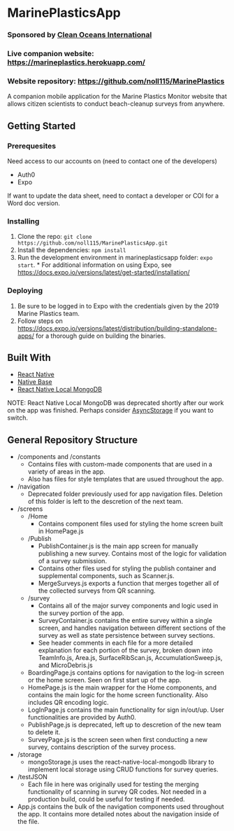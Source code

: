   # MarinePlasticsApp
  ### Sponsored by [Clean Oceans International](https://cleanoceansinternational.org/)
  ### Live companion website: https://marineplastics.herokuapp.com/
  ### Website repository: https://github.com/noll115/MarinePlastics

  A companion mobile application for the Marine Plastics Monitor website that allows citizen scientists to conduct beach-cleanup surveys from anywhere.
  
   ## Getting Started

  ### Prerequesites
  Need access to our accounts on (need to contact one of the developers)
  * Auth0
  * Expo

  If want to update the data sheet, need to contact a developer or COI for a Word doc version.

  ### Installing
  1. Clone the repo: `git clone https://github.com/noll115/MarinePlasticsApp.git`
  2. Install the dependencies: `npm install`
  3. Run the development environment in marineplasticsapp folder: `expo start`.
    * For additional information on using Expo, see https://docs.expo.io/versions/latest/get-started/installation/
  
  ### Deploying
  1. Be sure to be logged in to Expo with the credentials given by the 2019 Marine Plastics team.
  2. Follow steps on https://docs.expo.io/versions/latest/distribution/building-standalone-apps/ for a thorough guide on building the binaries.
  
  ## Built With
  * [React Native](https://facebook.github.io/react-native/)
  * [Native Base](https://nativebase.io/)
  * [React Native Local MongoDB](https://github.com/antoniopresto/react-native-local-mongodb)
  
  NOTE: React Native Local MongoDB was deprecated shortly after our work on the app was finished. Perhaps consider [AsyncStorage](https://facebook.github.io/react-native/docs/asyncstorage) if you want to switch.
  
  ## General Repository Structure
  * /components and /constants
    * Contains files with custom-made components that are used in a variety of areas in the app.
    * Also has files for style templates that are usued throughout the app.
  * /navigation
    * Deprecated folder previously used for app navigation files. Deletion of this folder is left to the descretion of the next team.
  * /screens
    * /Home
      * Contains component files used for styling the home screen built in HomePage.js
    * /Publish
      * PublishContainer.js is the main app screen for manually publishing a new survey. Contains most of the logic for validation of a survey submission.
      * Contains other files used for styling the publish container and supplemental components, such as Scanner.js.
      * MergeSurveys.js exports a function that merges together all of the collected surveys from QR scanning.
    * /survey
      * Contains all of the major survey components and logic used in the survey portion of the app.
      * SurveyContainer.js contains the entire survey within a single screen, and handles navigation between different sections of the survey as well as state persistence between survey sections.
      * See header comments in each file for a more detailed explanation for each portion of the survey, broken down into TeamInfo.js, Area.js, SurfaceRibScan.js, AccumulationSweep.js, and MicroDebris.js
    * BoardingPage.js contains options for navigation to the log-in screen or the home screen. Seen on first start up of the app.
    * HomePage.js is the main wrapper for the Home components, and contains the main logic for the home screen functionality. Also includes QR encoding logic.
    * LogInPage.js contains the main functionality for sign in/out/up. User functionalities are provided by Auth0.
    * PublishPage.js is deprecated, left up to descretion of the new team to delete it.
    * SurveyPage.js is the screen seen when first conducting a new survey, contains description of the survey process.
  * /storage
    * mongoStorage.js uses the react-native-local-mongodb library to implement local storage using CRUD functions for survey queries.
  * /testJSON
    * Each file in here was originally used for testing the merging functionality of scanning in survey QR codes. Not needed in a production build, could be useful for testing if needed.
  * App.js contains the bulk of the navigation components used throughout the app. It contains more detailed notes about the navigation inside of the file.


    
